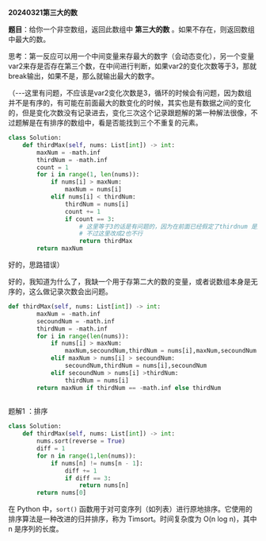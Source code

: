 **20240321第三大的数**

**题目**：给你一个非空数组，返回此数组中 **第三大的数** 。如果不存在，则返回数组中最大的数。

思考：第一反应可以用一个中间变量来存最大的数字（会动态变化），另一个变量var2来存是否存在第三个数，在中间进行判断，如果var2的变化次数等于3，那就break输出，如果不是，那么就输出最大的数字。

（---这里有问题，不应该是var2变化次数是3，循环的时候会有问题，因为数组并不是有序的，有可能在前面最大的数变化的时候，其实也是有数据之间的变化的，但是变化次数没有记录进去，变化三次这个记录跟题解的第一种解法很像，不过题解是在有排序的数组中，看是否能找到三个不重复的元素。

```python
class Solution:
    def thirdMax(self, nums: List[int]) -> int:
        maxNum = -math.inf
        thirdNum = -math.inf
        count = 1
        for i in range(1, len(nums)):
            if nums[i] > maxNum:
                maxNum = nums[i]
            elif nums[i] < thirdNum:
                thirdNum = nums[i]
                count += 1
                if count == 3:
                    # 这里等于3的话是有问题的，因为在前面已经假定了thirdnum 是第0位了
                    # 不过这里改成2也不行
                    return thirdMax
        return maxNum
```

好的，思路错误）

好的，我知道为什么了，我缺一个用于存第二大的数的变量，或者说数组本身是无序的，这么做记录次数会出问题。

```python
def thirdMax(self, nums: List[int]) -> int:
        maxNum = -math.inf
        secoundNum = -math.inf
        thirdNum = -math.inf
        for i in range(len(nums)):
            if nums[i] > maxNum:
                maxNum,secoundNum,thirdNum = nums[i],maxNum,secoundNum
            elif maxNum > nums[i] > secoundNum:
                secoundNum,thirdNum = nums[i],secoundNum
            elif secoundNum > nums[i] >thirdNum:
                thirdNum = nums[i]
        return maxNum if thirdNum == -math.inf else thirdNum
           
```



题解1 ：排序

```python
class Solution:
    def thirdMax(self, nums: List[int]) -> int:
        nums.sort(reverse = True)
        diff = 1
        for n in range(1,len(nums)):
            if nums[n] != nums[n - 1]:
                diff += 1
                if diff == 3:
                    return nums[n]
        return nums[0]
```

在 Python 中，`sort()` 函数用于对可变序列（如列表）进行原地排序。它使用的排序算法是一种改进的归并排序，称为 Timsort。时间复杂度为 O(n log n)，其中 n 是序列的长度。

